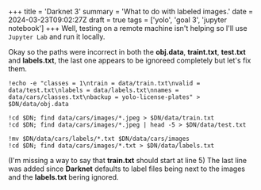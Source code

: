 +++
title = 'Darknet 3'
summary = 'What to do with labeled images.'
date = 2024-03-23T09:02:27Z
draft = true
tags = ['yolo', 'goal 3', 'jupyter notebook']
+++
Well, testing on a remote machine isn't helping so I'll use `Jupyter Lab` and run it locally.

Okay so the paths were incorrect in both the **obj.data**, **traint.txt**, **test.txt** and **labels.txt**, the last one appears to be ignoreed completely but let's fix them.

```
!echo -e "classes = 1\ntrain = data/train.txt\nvalid = data/test.txt\nlabels = data/labels.txt\nnames = data/cars/classes.txt\nbackup = yolo-license-plates" > $DN/data/obj.data

!cd $DN; find data/cars/images/*.jpeg > $DN/data/train.txt
!cd $DN; find data/cars/images/*.jpeg | head -5 > $DN/data/test.txt

!mv $DN/data/cars/labels/*.txt $DN/data/cars/images
!cd $DN; find data/cars/images/*.txt > $DN/data/labels.txt

```

(I'm missing a way to say that **train.txt** should start at line 5)
The last line was added since **Darknet** defaults to label files being next to the images and the **labels.txt** bering ignored.

